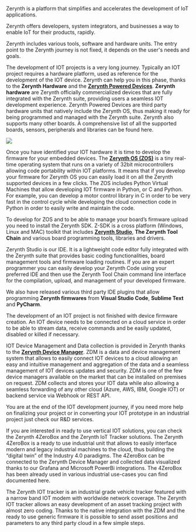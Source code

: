 Zerynth is a platform that simplifies and accelerates the development of IoT applications.

Zerynth offers developers, system integrators, and businesses a way to enable IoT for their products, rapidly.


Zerynth includes various tools, software and hardware units. The entry point to the Zerynth journey is not fixed, it depends on the user's needs and goals.

  

The development of IOT projects is a very long journey. Typically an IOT project requires a hardware platform, used as reference for the development of the IOT device. Zerynth can help you in this phase, thanks to the **Zerynth Hardware** and the **[Zerynth Powered Devices](https://www.zerynth.com/powered-by-zerynth/)**. **Zerynth hardware** are Zerynth officially commercialized devices that are fully integrated with the Zerynth suite, providing users a seamless IOT development experience. Zerynth Powered Devices are third party hardware units that natively include the Zerynth OS, thus making it ready for being programmed and managed with the Zerynth suite. Zerynth also supports many other boards. A comprehensive list of all the supported boards, sensors, peripherals and libraries can be found here.

![](https://github.com/zerynth/docs/blob/test/docs/images/zerynth-devices.jpg?raw=true)

Once you have identified your IOT hardware it is time to develop the firmware for your embedded devices. The **[Zerynth OS (ZOS)](https://www.zerynth.com/zos/)** is a tiny real-time operating system that runs on a variety of 32bit microcontrollers allowing code portability within IOT platforms. It means that if you develop your firmware for Zerynth OS you can easily load it on all the Zerynth supported devices in a few clicks. The ZOS includes Python Virtual Machines that allow developing IOT firmware in Python, or C and Python. For example, you can develop a motor control library in C in order to be very fast in the control cycle while developing the cloud connection code in Python in order to easily write and maintain the code.

  

To develop for ZOS and to be able to manage your board’s firmware upload you need to install the Zerynth SDK. Z-SDK is a cross platform (Windows, Linux and MAC) toolkit that includes **[Zerynth Studio](https://www.zerynth.com/zos/)**, **The Zerynth Tool Chain** and various board programming tools, libraries and drivers.

  

Zerynth Studio is our IDE. It is a lightweight code editor fully integrated with the Zerynth suite that provides basic coding functionalities, board management tools and firmware loading routines. If you are an expert programmer you can easily develop your Zerynth Code using your preferred IDE and then use the Zerynth Tool Chain command line interface for the compilation, upload, and management of your developed firmware.

  

We also have released various third party IDE plugins that allow programming **Zerynth firmwares** from **Visual Studio Code**, **Sublime Text** and **PyCharm**.

  

The development of an IOT project is not finished with device firmware creation. An IOT device needs to be connected on a cloud service in order to be able to stream data, receive commands and be easily updated, disabled or killed if necessary.

  

IOT Device Management and Data collection is provided in Zerynth thanks to the **[Zerynth Device Manager](https://www.zerynth.com/zdm/)**. ZDM is a data and device management system that allows to easily connect IOT devices to a cloud allowing an easy and intuitive management and aggregation of the data and a seamless management of IOT devices updates and security. ZDM is one of the few device managers available on the market that can be installed on premises on request. ZDM collects and stores your IOT data while also allowing a seamless forwarding of any other cloud (Azure, AWS, IBM, Google IOT) or backend service via Webhook or REST API.

  

You are at the end of the IOT development journey, if you need more help on finalizing your project or in converting your IOT prototype in an industrial project just check our R&D services.

  

If you are interested in ready to use vertical IOT solutions, you can check the Zerynth 4ZeroBox and the Zerynth IoT Tracker solutions. The Zerynth 4ZeroBox is a ready to use industrial unit that allows to easily interface modern and legacy industrial machines to the cloud, thus building the “digital twin” of the Industry 4.0 paradigms. The 4ZeroBox can be connected to the Zerynth Device Manager and collected data visualized thanks to our Grafana and Microsoft PowerBi integrations. The 4ZeroBox has been already used in various industrial use-cases you can find documented here.

  

The Zerynth IOT tracker is an industrial grade vehicle tracker featured with a narrow band IOT modem with worldwide network coverage. The Zerynth IOT tracker allows an easy development of an asset tracking project with almost zero coding. Thanks to the native integration with the ZDM and the ready to use generic firmware it is possible to send asset positions and parameters to any third party cloud in a few simple steps.
<!--stackedit_data:
eyJoaXN0b3J5IjpbMjA3ODEwNTI5MCw0MDc2MzE5NDAsLTk0Mz
UyNjc1NCw2NTY4NzA5OTcsNDcyMjY4NzQ4LC0xNTY0MDQxMDIs
LTIxMjIwOTc5MjYsNzMwOTk4MTE2XX0=
-->